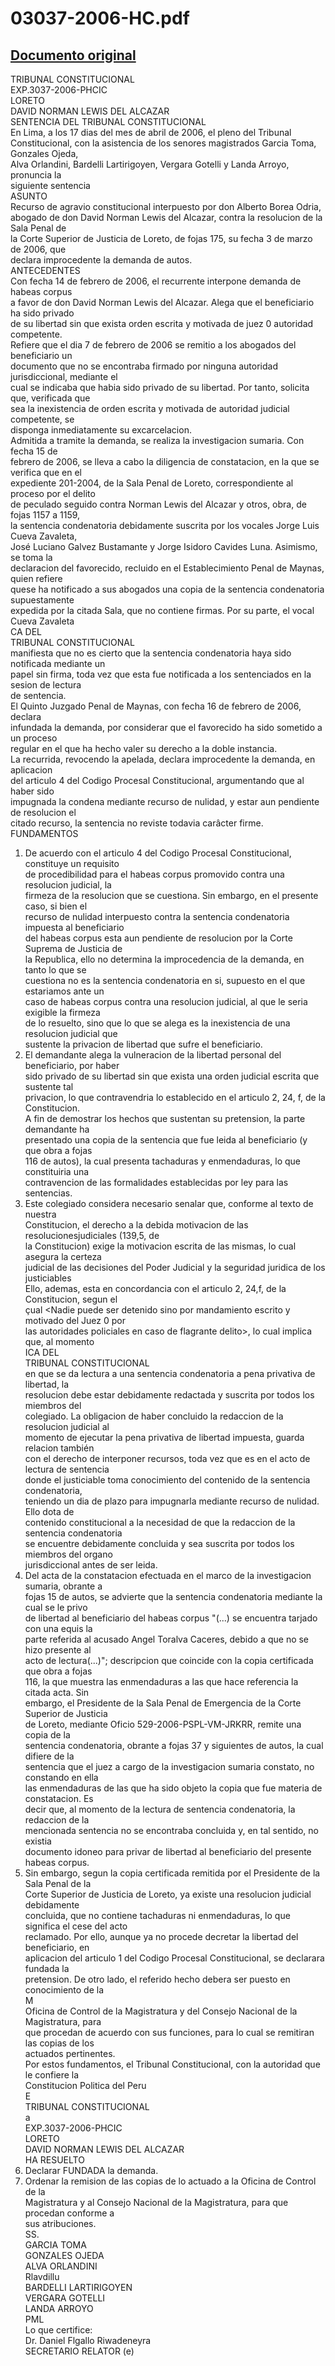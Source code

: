 
03037-2006-HC.pdf
=================
  
[Documento original](https://tc.gob.pe/jurisprudencia/2006/03037-2006-HC.pdf)  
---  
TRIBUNAL CONSTITUCIONAL  
EXP.3037-2006-PHCIC  
LORETO  
DAVID NORMAN LEWIS DEL ALCAZAR  
SENTENCIA DEL TRIBUNAL CONSTITUCIONAL  
En Lima, a los 17 dias del mes de abril de 2006, el pleno del Tribunal  
Constitucional, con la asistencia de los senores magistrados Garcia Toma, Gonzales Ojeda,  
Alva Orlandini, Bardelli Lartirigoyen, Vergara Gotelli y Landa Arroyo, pronuncia la  
siguiente sentencia  
ASUNTO  
Recurso de agravio constitucional interpuesto por don Alberto Borea Odria,  
abogado de don David Norman Lewis del Alcazar, contra la resolucion de la Sala Penal de  
la Corte Superior de Justicia de Loreto, de fojas 175, su fecha 3 de marzo de 2006, que  
declara improcedente la demanda de autos.  
ANTECEDENTES  
Con fecha 14 de febrero de 2006, el recurrente interpone demanda de habeas corpus  
a favor de don David Norman Lewis del Alcazar. Alega que el beneficiario ha sido privado  
de su libertad sin que exista orden escrita y motivada de juez 0 autoridad competente.  
Refiere que el dia 7 de febrero de 2006 se remitio a los abogados del beneficiario un  
documento que no se encontraba firmado por ninguna autoridad jurisdiccional, mediante el  
cual se indicaba que habia sido privado de su libertad. Por tanto, solicita que, verificada que  
sea la inexistencia de orden escrita y motivada de autoridad judicial competente, se  
disponga inmediatamente su excarcelacion.  
Admitida a tramite la demanda, se realiza la investigacion sumaria. Con fecha 15 de  
febrero de 2006, se lleva a cabo la diligencia de constatacion, en la que se verifica que en el  
expediente 201-2004, de la Sala Penal de Loreto, correspondiente al proceso por el delito  
de peculado seguido contra Norman Lewis del Alcazar y otros, obra, de fojas 1157 a 1159,  
la sentencia condenatoria debidamente suscrita por los vocales Jorge Luis Cueva Zavaleta,  
José Luciano Galvez Bustamante y Jorge Isidoro Cavides Luna. Asimismo, se toma la  
declaracion del favorecido, recluido en el Establecimiento Penal de Maynas, quien refiere  
quese ha notificado a sus abogados una copia de la sentencia condenatoria supuestamente  
expedida por la citada Sala, que no contiene firmas. Por su parte, el vocal Cueva Zavaleta  
CA DEL  
TRIBUNAL CONSTITUCIONAL  
manifiesta que no es cierto que la sentencia condenatoria haya sido notificada mediante un  
papel sin firma, toda vez que esta fue notificada a los sentenciados en la sesion de lectura  
de sentencia.  
El Quinto Juzgado Penal de Maynas, con fecha 16 de febrero de 2006, declara  
infundada la demanda, por considerar que el favorecido ha sido sometido a un proceso  
regular en el que ha hecho valer su derecho a la doble instancia.  
La recurrida, revocendo la apelada, declara improcedente la demanda, en aplicacion  
del articulo 4 del Codigo Procesal Constitucional, argumentando que al haber sido  
impugnada la condena mediante recurso de nulidad, y estar aun pendiente de resolucion el  
citado recurso, la sentencia no reviste todavia carâcter firme.  
FUNDAMENTOS  
1. De acuerdo con el articulo 4 del Codigo Procesal Constitucional, constituye un requisito  
de procedibilidad para el habeas corpus promovido contra una resolucion judicial, la  
firmeza de la resolucion que se cuestiona. Sin embargo, en el presente caso, si bien el  
recurso de nulidad interpuesto contra la sentencia condenatoria impuesta al beneficiario  
del habeas corpus esta aun pendiente de resolucion por la Corte Suprema de Justicia de  
la Republica, ello no determina la improcedencia de la demanda, en tanto lo que se  
cuestiona no es la sentencia condenatoria en si, supuesto en el que estariamos ante un  
caso de habeas corpus contra una resolucion judicial, al que le seria exigible la firmeza  
de lo resuelto, sino que lo que se alega es la inexistencia de una resolucion judicial que  
sustente la privacion de libertad que sufre el beneficiario.  
2. El demandante alega la vulneracion de la libertad personal del beneficiario, por haber  
sido privado de su libertad sin que exista una orden judicial escrita que sustente tal  
privacion, lo que contravendria lo establecido en el articulo 2, 24, f, de la Constitucion.  
A fin de demostrar los hechos que sustentan su pretension, la parte demandante ha  
presentado una copia de la sentencia que fue leida al beneficiario (y que obra a fojas  
116 de autos), la cual presenta tachaduras y enmendaduras, lo que constituiria una  
contravencion de las formalidades establecidas por ley para las sentencias.  
3. Este colegiado considera necesario senalar que, conforme al texto de nuestra  
Constitucion, el derecho a la debida motivacion de las resolucionesjudiciales (139,5, de  
la Constitucion) exige la motivacion escrita de las mismas, lo cual asegura la certeza  
judicial de las decisiones del Poder Judicial y la seguridad juridica de los justiciables  
Ello, ademas, esta en concordancia con el articulo 2, 24,f, de la Constitucion, segun el  
çual <Nadie puede ser detenido sino por mandamiento escrito y motivado del Juez 0 por  
las autoridades policiales en caso de flagrante delito>, lo cual implica que, al momento  
ICA DEL  
TRIBUNAL CONSTITUCIONAL  
en que se da lectura a una sentencia condenatoria a pena privativa de libertad, la  
resolucion debe estar debidamente redactada y suscrita por todos los miembros del  
colegiado. La obligacion de haber concluido la redaccion de la resolucion judicial al  
momento de ejecutar la pena privativa de libertad impuesta, guarda relacion también  
con el derecho de interponer recursos, toda vez que es en el acto de lectura de sentencia  
donde el justiciable toma conocimiento del contenido de la sentencia condenatoria,  
teniendo un dia de plazo para impugnarla mediante recurso de nulidad. Ello dota de  
contenido constitucional a la necesidad de que la redaccion de la sentencia condenatoria  
se encuentre debidamente concluida y sea suscrita por todos los miembros del organo  
jurisdiccional antes de ser leida.  
4. Del acta de la constatacion efectuada en el marco de la investigacion sumaria, obrante a  
fojas 15 de autos, se advierte que la sentencia condenatoria mediante la cual se le privo  
de libertad al beneficiario del habeas corpus "(...) se encuentra tarjado con una equis la  
parte referida al acusado Angel Toralva Caceres, debido a que no se hizo presente al  
acto de lectura(...)"; descripcion que coincide con la copia certificada que obra a fojas  
116, la que muestra las enmendaduras a las que hace referencia la citada acta. Sin  
embargo, el Presidente de la Sala Penal de Emergencia de la Corte Superior de Justicia  
de Loreto, mediante Oficio 529-2006-PSPL-VM-JRKRR, remite una copia de la  
sentencia condenatoria, obrante a fojas 37 y siguientes de autos, la cual difiere de la  
sentencia que el juez a cargo de la investigacion sumaria constato, no constando en ella  
las enmendaduras de las que ha sido objeto la copia que fue materia de constatacion. Es  
decir que, al momento de la lectura de sentencia condenatoria, la redaccion de la  
mencionada sentencia no se encontraba concluida y, en tal sentido, no existia  
documento idoneo para privar de libertad al beneficiario del presente habeas corpus.  
5. Sin embargo, segun la copia certificada remitida por el Presidente de la Sala Penal de la  
Corte Superior de Justicia de Loreto, ya existe una resolucion judicial debidamente  
concluida, que no contiene tachaduras ni enmendaduras, lo que significa el cese del acto  
reclamado. Por ello, aunque ya no procede decretar la libertad del beneficiario, en  
aplicacion del articulo 1 del Codigo Procesal Constitucional, se declarara fundada la  
pretension. De otro lado, el referido hecho debera ser puesto en conocimiento de la  
M  
Oficina de Control de la Magistratura y del Consejo Nacional de la Magistratura, para  
que procedan de acuerdo con sus funciones, para lo cual se remitiran las copias de los  
actuados pertinentes.  
Por estos fundamentos, el Tribunal Constitucional, con la autoridad que le confiere la  
Constitucion Politica del Peru  
E  
TRIBUNAL CONSTITUCIONAL  
a  
EXP.3037-2006-PHCIC  
LORETO  
DAVID NORMAN LEWIS DEL ALCAZAR  
HA RESUELTO  
1. Declarar FUNDADA la demanda.  
2. Ordenar la remision de las copias de lo actuado a la Oficina de Control de la  
Magistratura y al Consejo Nacional de la Magistratura, para que procedan conforme a  
sus atribuciones.  
SS.  
GARCIA TOMA  
GONZALES OJEDA  
ALVA ORLANDINI  
Rlavdillu  
BARDELLI LARTIRIGOYEN  
VERGARA GOTELLI  
LANDA ARROYO  
PML  
Lo que certifice:  
Dr. Daniel Flgallo Riwadeneyra  
SECRETARIO RELATOR (e)